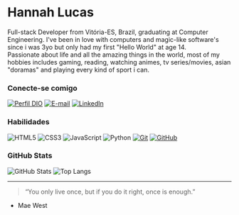 
# Hannah Lucas

Full-stack Developer from Vitória-ES, Brazil, graduating at Computer Engineering. I've been in love with computers and magic-like software's since i was 3yo but only had my first "Hello World" at age 14.\
Passionate about life and all the amazing things in the world, most of my hobbies includes gaming, reading, watching animes, tv series/movies, asian "doramas" and playing every kind of sport i can.

### Conecte-se comigo

[![Perfil DIO](https://img.shields.io/badge/-Meu%20Perfil%20na%20DIO-30A3DC?style=for-the-badge)](https://web.dio.me/users/hannah_slucas) 
[![E-mail](https://img.shields.io/badge/-Email-000?style=for-the-badge&logo=microsoft-outlook&logoColor=E94D5F)](mailto:ohannah.lucas@gmail.com)
[![LinkedIn](https://img.shields.io/badge/-LinkedIn-000?style=for-the-badge&logo=linkedin&logoColor=30A3DC)](https://www.linkedin.com/in/hannah-santos-lucas-0680631ab/)

### Habilidades

![HTML5](https://img.shields.io/badge/HTML-000?style=for-the-badge&logo=html5&logoColor=fd7e14)
![CSS3](https://img.shields.io/badge/CSS3-000?style=for-the-badge&logo=css3&logoColor=339af0)
![JavaScript](https://img.shields.io/badge/JavaScript-000?style=for-the-badge&logo=javascript&logoColor=30A3DC)
![Python](https://img.shields.io/badge/Python-000?style=for-the-badge&logo=python&logoColor=fcc419)
[![Git](https://img.shields.io/badge/Git-000?style=for-the-badge&logo=git&logoColor=E94D5F)](https://git-scm.com/doc) 
[![GitHub](https://img.shields.io/badge/GitHub-000?style=for-the-badge&logo=github&logoColor=f8f9fa)](https://docs.github.com/)

### GitHub Stats

![GitHub Stats](https://github-readme-stats.vercel.app/api?username=OhanaLucas&theme=transparent&bg_color=000&border_color=30A3DC&show_icons=true&icon_color=ff6b6b&title_color=5c7cfa&text_color=FFF)
![Top Langs](https://github-readme-stats-git-masterrstaa-rickstaa.vercel.app/api/top-langs/?username=OhanaLucas&layout=compact&bg_color=000&border_color=30A3DC&title_color=5c7cfa&text_color=FFF)
 
---
> “You only live once, but if you do it right, once is enough.”
- Mae West